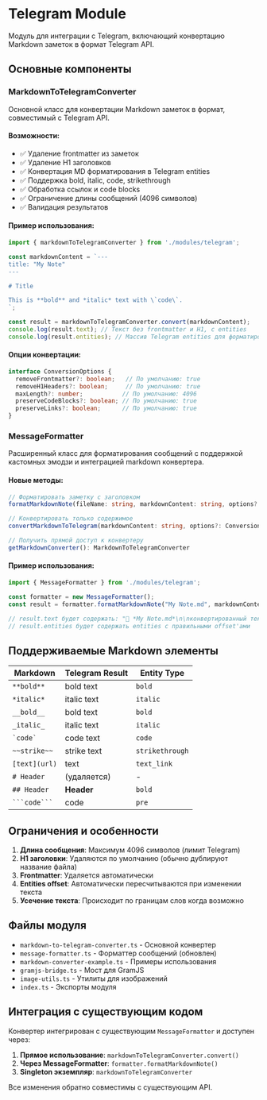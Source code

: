 # Telegram Module

Модуль для интеграции с Telegram, включающий конвертацию Markdown заметок в формат Telegram API.

## Основные компоненты

### MarkdownToTelegramConverter

Основной класс для конвертации Markdown заметок в формат, совместимый с Telegram API.

#### Возможности:
- ✅ Удаление frontmatter из заметок
- ✅ Удаление H1 заголовков
- ✅ Конвертация MD форматирования в Telegram entities
- ✅ Поддержка bold, italic, code, strikethrough
- ✅ Обработка ссылок и code blocks
- ✅ Ограничение длины сообщений (4096 символов)
- ✅ Валидация результатов

#### Пример использования:

```typescript
import { markdownToTelegramConverter } from './modules/telegram';

const markdownContent = `---
title: "My Note"
---

# Title

This is **bold** and *italic* text with \`code\`.
`;

const result = markdownToTelegramConverter.convert(markdownContent);
console.log(result.text); // Текст без frontmatter и H1, с entities
console.log(result.entities); // Массив Telegram entities для форматирования
```

#### Опции конвертации:

```typescript
interface ConversionOptions {
  removeFrontmatter?: boolean;   // По умолчанию: true
  removeH1Headers?: boolean;     // По умолчанию: true  
  maxLength?: number;           // По умолчанию: 4096
  preserveCodeBlocks?: boolean; // По умолчанию: true
  preserveLinks?: boolean;      // По умолчанию: true
}
```

### MessageFormatter

Расширенный класс для форматирования сообщений с поддержкой кастомных эмодзи и интеграцией markdown конвертера.

#### Новые методы:

```typescript
// Форматировать заметку с заголовком
formatMarkdownNote(fileName: string, markdownContent: string, options?: ConversionOptions): ConversionResult

// Конвертировать только содержимое
convertMarkdownToTelegram(markdownContent: string, options?: ConversionOptions): ConversionResult

// Получить прямой доступ к конвертеру
getMarkdownConverter(): MarkdownToTelegramConverter
```

#### Пример использования:

```typescript
import { MessageFormatter } from './modules/telegram';

const formatter = new MessageFormatter();
const result = formatter.formatMarkdownNote("My Note.md", markdownContent);

// result.text будет содержать: "📝 *My Note.md*\n\nконвертированный текст"
// result.entities будет содержать entities с правильными offset'ами
```

## Поддерживаемые Markdown элементы

| Markdown | Telegram Result | Entity Type |
|----------|----------------|-------------|
| `**bold**` | bold text | `bold` |
| `*italic*` | italic text | `italic` |
| `__bold__` | bold text | `bold` |
| `_italic_` | italic text | `italic` |
| `` `code` `` | code text | `code` |
| `~~strike~~` | strike text | `strikethrough` |
| `[text](url)` | text | `text_link` |
| `# Header` | (удаляется) | - |
| `## Header` | **Header** | `bold` |
| ` ```code``` ` | code | `pre` |

## Ограничения и особенности

1. **Длина сообщения**: Максимум 4096 символов (лимит Telegram)
2. **H1 заголовки**: Удаляются по умолчанию (обычно дублируют название файла)
3. **Frontmatter**: Удаляется автоматически
4. **Entities offset**: Автоматически пересчитываются при изменении текста
5. **Усечение текста**: Происходит по границам слов когда возможно

## Файлы модуля

- `markdown-to-telegram-converter.ts` - Основной конвертер
- `message-formatter.ts` - Форматтер сообщений (обновлен)
- `markdown-converter-example.ts` - Примеры использования
- `gramjs-bridge.ts` - Мост для GramJS
- `image-utils.ts` - Утилиты для изображений
- `index.ts` - Экспорты модуля


## Интеграция с существующим кодом

Конвертер интегрирован с существующим `MessageFormatter` и доступен через:

1. **Прямое использование**: `markdownToTelegramConverter.convert()`
2. **Через MessageFormatter**: `formatter.formatMarkdownNote()`
3. **Singleton экземпляр**: `markdownToTelegramConverter`

Все изменения обратно совместимы с существующим API.
